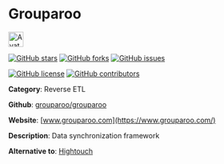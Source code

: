 
# Grouparoo 

<a href="https://www.grouparoo.com/"><img src="https://icons.duckduckgo.com/ip3/www.grouparoo.com.ico" alt="Avatar" width="30" height="30" /></a>

[![GitHub stars](https://img.shields.io/github/stars/grouparoo/grouparoo.svg?style=social&label=Star&maxAge=2592000)](https://GitHub.com/grouparoo/grouparoo/stargazers/) [![GitHub forks](https://img.shields.io/github/forks/grouparoo/grouparoo.svg?style=social&label=Fork&maxAge=2592000)](https://GitHub.com/grouparoo/grouparoo/network/) [![GitHub issues](https://img.shields.io/github/issues/grouparoo/grouparoo.svg)](https://GitHub.com/Ngrouparoo/grouparoo/issues/)

[![GitHub license](https://img.shields.io/github/license/grouparoo/grouparoo.svg)](https://github.com/grouparoo/grouparoo/blob/master/LICENSE) [![GitHub contributors](https://img.shields.io/github/contributors/grouparoo/grouparoo.svg)](https://GitHub.com/grouparoo/grouparoo/graphs/contributors/) 

**Category**: Reverse ETL

**Github**: [grouparoo/grouparoo](https://github.com/grouparoo/grouparoo)

**Website**: [www.grouparoo.com](https://www.grouparoo.com/)

**Description**:
Data synchronization framework

**Alternative to**: [Hightouch](https://www.hightouch.io/)
